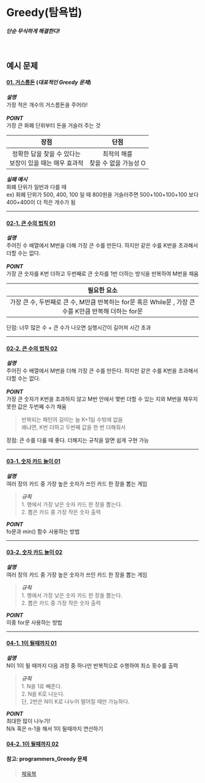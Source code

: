 # Greedy(탐욕법)

#### *단순 무식하게 해결한다!*
<br>

## 예시 문제


#### [01. 거스름돈](./exchange.py) (*대표적인 Greedy 문제*)<br>
__*설명*__<br>
가장 적은 개수의 거스름돈을 주어라!<br><br>
__*POINT*__ <br>
가장 큰 화폐 단위부터 돈을 거슬러 주는 것<br>

|장점|단점|
|:--:|:--:|
|정확한 답을 찾을 수 있다는<br> 보장이 있을 때는 매우 효과적|최적의 해를<br> 찾을 수 없을 가능성 O|

__*실패 예시*__<br> 화폐 단위가 일반과 다를 때<br>
ex) 화폐 단위가 500, 400, 100 일 때 800원을 거슬러주면 500+100+100+100 보다 400+400이 더 적은 개수가 됨

--------

#### [02-1. 큰 수의 법칙 01](./Rule_of_bigNum.py) <br>
__*설명*__<br>
주어진 수 배열에서 M번을 더해 가장 큰 수를 만든다. 하지만 같은 수를 K번을 초과해서 더할 수는 없다.<br><br>
__*POINT*__ <br>
가장 큰 숫자를 K번 더하고 두번째로 큰 숫자를 1번 더하는 방식을 반복하여 M번을 채움<br>

|필요한 요소|
|:--:|
|가장 큰 수, 두번째로 큰 수, M만큼 반복하는 for문 혹은 While문 , 가장 큰 수를 K만큼 반복해 더하는 for문|

단점: 너무 많은 수 + 큰 수가 나오면 실행시간이 길어져 시간 초과

-----

#### [02-2. 큰 수의 법칙 02](./Rule_of_bigNum02.py)<br>
__*설명*__<br>
주어진 수 배열에서 M번을 더해 가장 큰 수를 만든다. 하지만 같은 수를 K번을 초과해서 더할 수는 없다.<br><br>
__*POINT*__ <br>
가장 큰 숫자가 K번을 초과하지 않고 M번 안에서 몇번 더할 수 있는 지와 M번을 채우지 못한 값은 두번째 수가 채움<br>

>반복되는 패턴의 길이는 늘 K+1일 수밖에 없음<br>
왜냐면, K번 더하고 두번째 값을 한 번 더해줘서

장점: 큰 수를 다룰 때 좋다. 더해지는 규칙을 알면 쉽게 구현 가능

-----

#### [03-1. 숫자 카드 놀이 01](./Number_Card_Game.py)<br>
__*설명*__<br>
여러 장의 카드 중 가장 높은 숫자가 쓰인 카드 한 장을 뽑는 게임<br>
> __*규칙*__<br> 1. 행에서 가장 낮은 숫자 카드 한 장을 뽑는다. <br> 2. 뽑은 카드 중 가장 작은 숫자 출력 <br>

__*POINT*__ <br>
fo문과 min() 함수 사용하는 방법<br>

-----

#### [03-2. 숫자 카드 놀이 02](./Number_Card_Game02.py)<br>
__*설명*__<br>
여러 장의 카드 중 가장 높은 숫자가 쓰인 카드 한 장을 뽑는 게임<br>
> __*규칙*__<br> 1. 행에서 가장 낮은 숫자 카드 한 장을 뽑는다. <br> 2. 뽑은 카드 중 가장 작은 숫자 출력 <br>

__*POINT*__ <br>
이중 for문 사용하는 방법<br>

-----

#### [04-1. 1이 될때까지 01](./to_number_one.py)<br>
__*설명*__<br>
N이 1이 될 때까지 다음 과정 중 하나만 반복적으로 수행하여 최소 횟수를 출력<br>
> __*규칙*__<br> 1. N을 1로 빼준다. <br> 2. N을 K로 나눈다. <br> 단, 2번은 N이 K로 나누어 떨어질 때만 가능하다. <br>

__*POINT*__ <br>
최대한 많이 나누기!<br>
N/k 혹은 n-1을 해서 1이 될때까지 연산하기<br>

#### [04-2. 1이 될때까지 02](./to_number_one02.py)<br>


#### 참고: programmers_Greedy 문제<br>
>[체육복](https://programmers.co.kr/learn/courses/30/lessons/42862)

